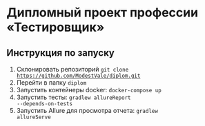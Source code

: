 # Дипломный проект профессии «Тестировщик»
## Инструкция по запуску

1. Склонировать репозиторий <code>git clone https://github.com/ModestVale/diplom.git</code>
2. Перейти в папку <code>diplom</code> 
3. Запустить контейнеры docker:  <code>docker-compose up</code>
4. Запустить тесты:  <code>gradlew allureReport --depends-on-tests</code>
5. Запустить Allure для просмотра отчета: <code>gradlew allureServe</code>

